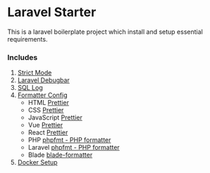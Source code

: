 # Laravel Starter

This is a laravel boilerplate project which install and setup essential requirements.

### Includes

1. [Strict Mode](https://github.com/tmh-rc/laravel-starter/commit/a379cb439dce4d14956fb317b3e45e86d691b4eb)
1. [Laravel Debugbar](https://github.com/tmh-rc/laravel-starter/commit/83d773c01642c1bf09da91635b0b7cda79e5a4fd)
1. [SQL Log](https://github.com/tmh-rc/laravel-starter/commit/541c806c5aaa27b5a0cbc79d20abf054cb94ecfb)
1. [Formatter Config](https://github.com/tmh-rc/laravel-starter/commit/f75ca901409d5e83ecfb64905a087bfe4a58e739)
    - HTML [Prettier](https://marketplace.visualstudio.com/items?itemName=esbenp.prettier-vscode)
    - CSS [Prettier](https://marketplace.visualstudio.com/items?itemName=esbenp.prettier-vscode)
    - JavaScript [Prettier](https://marketplace.visualstudio.com/items?itemName=esbenp.prettier-vscode)
    - Vue [Prettier](https://marketplace.visualstudio.com/items?itemName=esbenp.prettier-vscode)
    - React [Prettier](https://marketplace.visualstudio.com/items?itemName=esbenp.prettier-vscode)
    - PHP [phpfmt - PHP formatter](https://marketplace.visualstudio.com/items?itemName=kokororin.vscode-phpfmt)
    - Laravel [phpfmt - PHP formatter](https://marketplace.visualstudio.com/items?itemName=kokororin.vscode-phpfmt)
    - Blade [blade-formatter](https://marketplace.visualstudio.com/items?itemName=shufo.vscode-blade-formatter)
1. [Docker Setup](https://github.com/tmh-rc/laravel-starter/commit/f46ef40ca09259d8ad8633279779a50374ff34ed)
